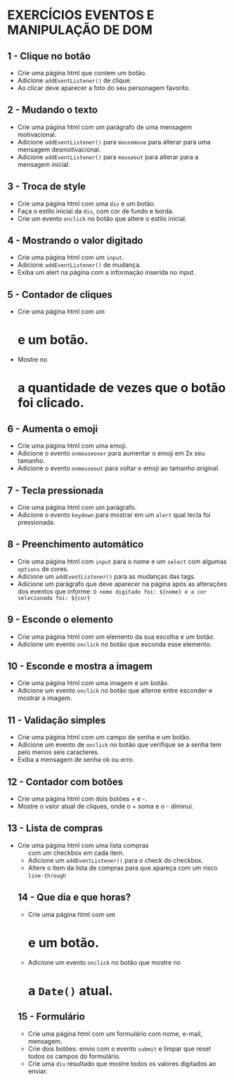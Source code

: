 # EXERCÍCIOS EVENTOS E MANIPULAÇÃO DE DOM

## 1 - Clique no botão
- Crie uma página html que contem um botão. 
- Adicione `addEventListener()` de clique.
- Ao clicar deve aparecer a foto do seu personagem favorito.

## 2 - Mudando o texto
- Crie uma página html com um parágrafo de uma mensagem motivacional.
- Adicione `addEventListener()` para `mousemove` para alterar para uma mensagem desmotivacional.
- Adicione `addEventListener()` para `mouseout` para alterar para a mensagem inicial.

## 3 - Troca de style
- Crie uma página html com uma `div` e um botão.
- Faça o estilo inicial da `div`, com cor de fundo e borda.
- Crie um evento `onclick` no botão que altere o estilo inicial.

## 4 - Mostrando o valor digitado
- Crie uma página html com um `input`.
- Adicione `addEventListener()` de mudança.
- Exiba um alert na página com a informação inserida no input.

## 5 - Contador de cliques
- Crie uma página html com um <h1> e um botão.
- Mostre no <h1> a quantidade de vezes que o botão foi clicado.

## 6 - Aumenta o emoji
- Crie uma página html com uma emoji.
- Adicione o evento `onmouseover` para aumentar o emoji em 2x seu tamanho.
- Adicione o evento `onmouseout` para voltar o emoji ao tamanho original.

## 7 - Tecla pressionada
- Crie uma página html com um parágrafo.
- Adicione o evento `keydown` para mostrar em um `alert` qual tecla foi pressionada.

## 8 - Preenchimento automático
- Crie uma página html com `input` para o nome e um `select` com algumas `options` de cores.
- Adicione um `addEventListener()` para as mudanças das tags.
- Adicione um parágrafo que deve aparecer na página após as alterações dos eventos que informe:
  `O nome digitado foi: ${nome} e a cor selecionada foi: ${cor}`

## 9 - Esconde o elemento
- Crie uma página html com um elemento da sua escolha e um botão.
- Adicione um evento `onclick` no botão que esconda esse elemento.

## 10 - Esconde e mostra a imagem
- Crie uma página html com uma imagem e um botão.
- Adicione um evento `onclick` no botão que alterne entre esconder e mostrar a imagem.

## 11 - Validação simples
- Crie uma página html com um campo de senha e um botão.
- Adicione um evento de `onclick` no botão que verifique se a senha tem pelo menos seis caracteres.
- Exiba a mensagem de senha ok ou erro.

## 12 - Contador com botões
- Crie uma página html com dois botões + e -.
- Mostre o valor atual de cliques, onde o + soma e o - diminui.

## 13 - Lista de compras
- Crie uma página html com uma lista compras <ul> com um checkbox em cada item.
- Adicione um `addEventListener()` para o check do checkbox.
- Altere o item da lista de compras para que apareça com um risco `line-through`

## 14 - Que dia e que horas?
- Crie uma página html com um <h1> e um botão.
- Adicione um evento `onclick` no botão que mostre no <h1> a `Date()` atual.

## 15 - Formulário
- Crie uma página html com um formulário com nome, e-mail, mensagem.
- Crie dois botões: envio com o evento `submit` e limpar que reset todos os campos do formulário.
- Crie uma `div` resultado que mostre todos os valores digitados ao enviar. 